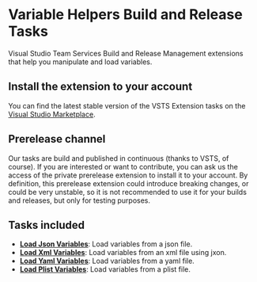 # Variable Helpers Build and Release Tasks

Visual Studio Team Services Build and Release Management extensions that help you manipulate and load variables.

## Install the extension to your account

You can find the latest stable version of the VSTS Extension tasks on the [Visual Studio Marketplace](https://marketplace.visualstudio.com/items?itemName=geeklearningio.gl-vsts-tasks-file-patch).

## Prerelease channel

Our tasks are build and published in continuous (thanks to VSTS, of course). If you are interested or want to contribute, you can ask us the access of the private prerelease extension to install it to your account.
By definition, this prerelease extension could introduce breaking changes, or could be very unstable, so it is not recommended to use it for your builds and releases, but only for testing purposes.

## Tasks included

* **[Load Json Variables](https://github.com/geeklearningio/gl-vsts-tasks-variables/wiki/Load-Json-Variables)**: Load variables from a json file.
* **[Load Xml Variables](https://github.com/geeklearningio/gl-vsts-tasks-variables/wiki/Load-Xml-Variables)**: Load variables from an xml file using jxon.
* **[Load Yaml Variables](https://github.com/geeklearningio/gl-vsts-tasks-variables/wiki/Load-Yaml-Variables)**: Load variables from a yaml file.
* **[Load Plist Variables](https://github.com/geeklearningio/gl-vsts-tasks-variables/wiki/Load-Plist-Variables)**: Load variables from a plist file.
